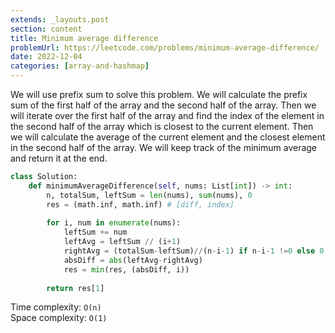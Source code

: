 ```yaml
---
extends: _layouts.post
section: content
title: Minimum average difference
problemUrl: https://leetcode.com/problems/minimum-average-difference/
date: 2022-12-04
categories: [array-and-hashmap]
---
```


We will use prefix sum to solve this problem. We will calculate the prefix sum of the first half of the array and the second half of the array. Then we will iterate over the first half of the array and find the index of the element in the second half of the array which is closest to the current element. Then we will calculate the average of the current element and the closest element in the second half of the array. We will keep track of the minimum average and return it at the end.

```python
class Solution:
    def minimumAverageDifference(self, nums: List[int]) -> int:
        n, totalSum, leftSum = len(nums), sum(nums), 0
        res = (math.inf, math.inf) # [diff, index]
        
        for i, num in enumerate(nums):
            leftSum += num
            leftAvg = leftSum // (i+1)
            rightAvg = (totalSum-leftSum)//(n-i-1) if n-i-1 !=0 else 0
            absDiff = abs(leftAvg-rightAvg)
            res = min(res, (absDiff, i))
        
        return res[1]
```

Time complexity: `O(n)` <br/>
Space complexity: `O(1)`
